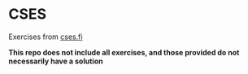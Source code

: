 # CSES

Exercises from [cses.fi](https://cses.fi/problemset/)

**This repo does not include all exercises, and those provided do not necessarily have a solution**
